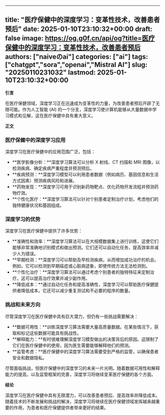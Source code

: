 
---
title: "医疗保健中的深度学习：变革性技术，改善患者预后"
date: 2025-01-10T23:10:32+00:00
draft: false
image: https://og.g0f.cn/api/og?title=医疗保健中的深度学习：变革性技术，改善患者预后
authors: ["naiveのai"]
categories: ["ai"]
tags: ["chatgpt","sora","openai","Mistral AI"]
slug: "20250110231032"
lastmod: 2025-01-10T23:10:32+00:00
---
**引言**

在医疗保健领域，深度学习正在迅速成为变革性的力量，为改善患者预后开辟了无限可能。作为人工智能 (AI) 的一个分支，深度学习使计算机能够从大量数据中学习模式和见解，这在医疗保健中具有重大意义。

**正文**

### 医疗保健中的深度学习应用

深度学习在医疗保健中的应用范围广泛，包括：

- **医学影像分析：**深度学习算法可以分析 X 射线、CT 扫描和 MRI 图像，以检测疾病、确定疾病严重程度并预测预后。
- **疾病预测：**深度学习模型可以利用患者数据（例如病历、基因信息和生活方式因素）预测疾病风险和进展。
- **药物发现：**深度学习可用于识别新药物靶点、优化药物开发流程并预测药物疗效。
- **个性化医疗：**深度学习算法可以针对个别患者定制治疗计划，考虑他们的独特健康状况和基因组成。

### 深度学习的优势

深度学习在医疗保健中提供了许多优势：

- **准确性和效率：**深度学习算法可以在大规模数据集上进行训练，这使它们能够非常准确地识别模式和做出预测。它们还可以自动化任务，提高效率并减少人为错误。
- **早期检测：**深度学习可以帮助及早检测疾病，从而增加成功治疗的机会。例如，它可以检测到早期癌症或心脏病迹象，即使传统方法无法检测到。
- **个性化治疗：**深度学习算法可以通过考虑个别患者的独特特征来定制治疗。这可以提高治疗效果并减少副作用。
- **降低成本：**通过自动化任务和提高准确性，深度学习可以帮助医疗保健提供者降低成本。它还可以减少重复测试和不必要的程序的数量。

### 挑战和未来方向

尽管深度学习在医疗保健中具有巨大潜力，但仍有一些挑战需要解决：

- **数据可用性：**训练深度学习算法需要大量高质量数据。在某些情况下，获取和标记这些数据可能具有挑战性。
- **解释能力：**有时很难理解深度学习模型做出的决策背后的原因。这限制了它们在医疗保健中的使用，因为医生需要能够解释他们的预测。
- **监管考虑：**医疗保健中的深度学习算法需要受到严格的监管，以确保患者安全和数据隐私。

尽管面临挑战，但医疗保健中的深度学习的未来一片光明。随着数据可用性和解释能力的提高，以及监管框架的完善，深度学习将继续变革医疗保健的各个方面。

**结论**

深度学习在医疗保健中具有无限潜力，可以改善患者预后、提高效率并降低成本。随着技术的不断发展和挑战的解决，深度学习将继续在医疗保健领域发挥越来越重要的作用，为患者和医疗保健提供者带来更好的结果。
